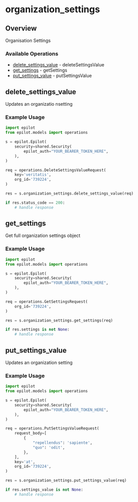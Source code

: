 # organization_settings

## Overview

Organisation Settings

### Available Operations

* [delete_settings_value](#delete_settings_value) - deleteSettingsValue
* [get_settings](#get_settings) - getSettings
* [put_settings_value](#put_settings_value) - putSettingsValue

## delete_settings_value

Updates an organizatio nsetting

### Example Usage

```python
import epilot
from epilot.models import operations

s = epilot.Epilot(
    security=shared.Security(
        epilot_auth="YOUR_BEARER_TOKEN_HERE",
    ),
)

req = operations.DeleteSettingsValueRequest(
    key='veritatis',
    org_id='739224',
)

res = s.organization_settings.delete_settings_value(req)

if res.status_code == 200:
    # handle response
```

## get_settings

Get full organization settings object

### Example Usage

```python
import epilot
from epilot.models import operations

s = epilot.Epilot(
    security=shared.Security(
        epilot_auth="YOUR_BEARER_TOKEN_HERE",
    ),
)

req = operations.GetSettingsRequest(
    org_id='739224',
)

res = s.organization_settings.get_settings(req)

if res.settings is not None:
    # handle response
```

## put_settings_value

Updates an organization setting

### Example Usage

```python
import epilot
from epilot.models import operations

s = epilot.Epilot(
    security=shared.Security(
        epilot_auth="YOUR_BEARER_TOKEN_HERE",
    ),
)

req = operations.PutSettingsValueRequest(
    request_body=[
        {
            "repellendus": 'sapiente',
            "quo": 'odit',
        },
    ],
    key='at',
    org_id='739224',
)

res = s.organization_settings.put_settings_value(req)

if res.settings_value is not None:
    # handle response
```
